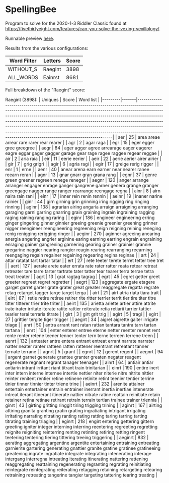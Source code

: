 # SpellingBee

Program to solve for the 2020-1-3 Riddler Classic found at https://fivethirtyeight.com/features/can-you-solve-the-vexing-vexillology/.

Runnable preview [here](http://htmlpreview.github.io/?https://github.com/nasderidaq/spellingBee/blob/master/spellingBee.html).

Results from the various configurations:

| Word Filter | Letters | Score |
|-------------|---------|-------|
| WITHOUT_S   | Raegint |  3898 |
| ALL_WORDS   | Eainrst |  8681 |

Full breakdown of the "Raegint" score:

Raegint (3898):
| Uniques | Score | Word list                                                                                                                                                                                                                                                                                                                                                                                                                                                                                                                                           |
|---------|-------|-----------------------------------------------------------------------------------------------------------------------------------------------------------------------------------------------------------------------------------------------------------------------------------------------------------------------------------------------------------------------------------------------------------------------------------------------------------------------------------------------------------------------------------------------------|
| aer     |    25 | area areae arrear rare rarer rear rearer                                                                                                                                                                                                                                                                                                                                                                                                                                                                                                            |
| agr     |     2 | agar raga                                                                                                                                                                                                                                                                                                                                                                                                                                                                                                                                           |
| egr     |    15 | eger egger gree greegree                                                                                                                                                                                                                                                                                                                                                                                                                                                                                                                            |
| aegr    |    84 | ager agger agree arrearage eager eagerer eagre eggar gager gagger garage gear rage ragee raggee regear reggae                                                                                                                                                                                                                                                                                                                                                                                                                                       |
| air     |     2 | aria raia                                                                                                                                                                                                                                                                                                                                                                                                                                                                                                                                           |
| eir     |    11 | eerie eerier                                                                                                                                                                                                                                                                                                                                                                                                                                                                                                                                        |
| aeir    |    22 | aerie aerier airer airier                                                                                                                                                                                                                                                                                                                                                                                                                                                                                                                           |
| gir     |     7 | grig grigri                                                                                                                                                                                                                                                                                                                                                                                                                                                                                                                                         |
| agir    |     6 | agria ragi                                                                                                                                                                                                                                                                                                                                                                                                                                                                                                                                          |
| egir    |    17 | greige rerig rigger                                                                                                                                                                                                                                                                                                                                                                                                                                                                                                                                 |
| enr     |     1 | erne                                                                                                                                                                                                                                                                                                                                                                                                                                                                                                                                                |
| aenr    |    40 | anear arena earn earner near nearer ranee reearn reran                                                                                                                                                                                                                                                                                                                                                                                                                                                                                              |
| agnr    |    13 | gnar gnarr gran grana rang                                                                                                                                                                                                                                                                                                                                                                                                                                                                                                                          |
| egnr    |    37 | genre green greener regreen renege reneger                                                                                                                                                                                                                                                                                                                                                                                                                                                                                                          |
| aegnr   |   120 | anger arrange arranger engager enrage ganger gangrene garner genera grange granger greengage nagger range ranger rearrange reengage regna                                                                                                                                                                                                                                                                                                                                                                                                           |
| ainr    |     8 | airn naira rain rani                                                                                                                                                                                                                                                                                                                                                                                                                                                                                                                                |
| einr    |    17 | inner rein renin rennin                                                                                                                                                                                                                                                                                                                                                                                                                                                                                                                             |
| aeinr   |    19 | inaner narine rainier                                                                                                                                                                                                                                                                                                                                                                                                                                                                                                                               |
| ginr    |    44 | girn girning grin grinning iring rigging ring ringing rinning                                                                                                                                                                                                                                                                                                                                                                                                                                                                                       |
| aginr   |   138 | agrarian airing angaria arraign arraigning arranging garaging garni garring gnarring grain graining ingrain ingraining ragging raging raining ranging raring                                                                                                                                                                                                                                                                                                                                                                                        |
| eginr   |   186 | engineer engineering erring ginger gingering ginner ginnier greeing greenie greenier greening grinner nigger reengineer reengineering regreening reign reigning reining reneging renig renigging rerigging ringer                                                                                                                                                                                                                                                                                                                                   |
| aeginr  |   270 | aginner agreeing anearing anergia angering angrier arginine earing earning earring engrain engraining enraging gainer gangrening garnering gearing grainer grainier grannie gregarine naggier nearing rangier reagin rearing rearranging reearning reengaging regain regainer regaining regearing regina reginae                                                                                                                                                                                                                                    |
| art     |    24 | attar ratatat tart tartar tatar                                                                                                                                                                                                                                                                                                                                                                                                                                                                                                                     |
| ert     |    27 | rete teeter terete terret tetter tree tret                                                                                                                                                                                                                                                                                                                                                                                                                                                                                                          |
| aert    |   127 | aerate arete eater errata rate rater ratter reata retear retreat retreater tare tarre tarter tartrate tater tatter tear tearer terra terrae tetra treat treater                                                                                                                                                                                                                                                                                                                                                                                     |
| agrt    |    13 | grat ragtag tagrag                                                                                                                                                                                                                                                                                                                                                                                                                                                                                                                                  |
| egrt    |    45 | egret getter greet greeter regreet regret regretter                                                                                                                                                                                                                                                                                                                                                                                                                                                                                                 |
| aegrt   |   123 | aggregate ergate etagere garget garret garter grate grater great greater reaggregate regatta regrate retag retarget tagger targe target terga                                                                                                                                                                                                                                                                                                                                                                                                       |
| airt    |    21 | airt atria riata tiara trait                                                                                                                                                                                                                                                                                                                                                                                                                                                                                                                        |
| eirt    |    87 | retie retire retiree retirer rite ritter terrier territ tier tire titer titre titter titterer trier trite triter                                                                                                                                                                                                                                                                                                                                                                                                                                    |
| aeirt   |   135 | arietta ariette artier attire attrite irate irater irritate iterate ratite rattier reiterate retia retiarii tarrier tattier tearier terai terraria titrate                                                                                                                                                                                                                                                                                                                                                                                          |
| girt    |     3 | girt grit trig                                                                                                                                                                                                                                                                                                                                                                                                                                                                                                                                      |
| agirt   |     5 | tragi                                                                                                                                                                                                                                                                                                                                                                                                                                                                                                                                               |
| egirt   |    27 | grittier tergite tiger trigger                                                                                                                                                                                                                                                                                                                                                                                                                                                                                                                      |
| aegirt  |    34 | aigret aigrette gaiter irrigate triage                                                                                                                                                                                                                                                                                                                                                                                                                                                                                                              |
| anrt    |    50 | antra arrant rant ratan rattan tantara tantra tarn tartan tartana                                                                                                                                                                                                                                                                                                                                                                                                                                                                                   |
| enrt    |   104 | enter enterer entree eterne netter reenter rennet rent rente renter retene teener tenner tenter tern terne terreen terrene treen                                                                                                                                                                                                                                                                                                                                                                                                                    |
| aenrt   |   132 | anteater antre entera entrant entreat errant narrate narrater natter neater ranter ratteen ratten rattener reentrant retreatant tanner ternate terrane                                                                                                                                                                                                                                                                                                                                                                                              |
| agnrt   |     5 | grant                                                                                                                                                                                                                                                                                                                                                                                                                                                                                                                                               |
| egnrt   |    12 | gerent regent                                                                                                                                                                                                                                                                                                                                                                                                                                                                                                                                       |
| aegnrt  |    94 | argent garnet generate grantee granter greaten negater reagent regenerate regnant regrant tanager teenager                                                                                                                                                                                                                                                                                                                                                                                                                                          |
| ainrt   |    64 | antiair antiar antiarin intrant irritant riant titrant train trinitarian                                                                                                                                                                                                                                                                                                                                                                                                                                                                            |
| einrt   |   190 | entire inert inter intern interne internee intertie nettier niter niterie nitre nitrite nittier reinter renitent rentier retine retinene retinite retint teenier tentier terrine tinier tinner tinnier tinter triene trine                                                                                                                                                                                                                                                                                                                          |
| aeinrt  |   232 | arenite attainer entertain entertainer entrain entrainer inerrant inertia inertiae intenerate intreat iterant itinerant itinerate nattier nitrate ratine reattain reinitiate retain retainer retina retinae retirant retrain terrain tertian trainee trainer triennia                                                                                                                                                                                                                                                                               |
| ginrt   |    43 | girting gritting ringgit tiring trigging trining                                                                                                                                                                                                                                                                                                                                                                                                                                                                                                    |
| aginrt  |   167 | airting attiring granita granting gratin grating ingratiating intrigant irrigating irritating narrating nitrating ranting rating ratting taring tarring tarting titrating training triaging                                                                                                                                                                                                                                                                                                                                                         |
| eginrt  |   218 | engirt entering gettering gittern greeting igniter integer interning interring reentering regreeting regretting reignite reigniting reinterring renting retinting retiring retting ringent teetering tentering tiering tittering treeing triggering                                                                                                                                                                                                                                                                                                 |
| aeginrt |   832 | aerating aggregating argentine argentite entertaining entraining entreating garnierite gartering generating gnattier granite gratine gratinee gratineeing greatening ingrate ingratiate integrate integrating intenerating interage intergang interregna intreating iterating itinerating nattering rattening reaggregating reattaining regenerating regranting regrating reinitiating reintegrate reintegrating reiterating retagging retaining retargeting retearing retraining retreating tangerine tangier targeting tattering tearing treating |
